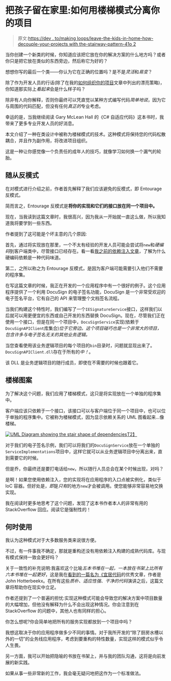 # 把孩子留在家里:如何用楼梯模式分离你的项目

> 原文:[https://dev . to/making loops/leave-the-kids-in-home-how-decouple-your-projects with the-stairway-pattern-41o 2](https://dev.to/makingloops/leave-the-kids-at-home-how-to-decouple-your-projects-with-the-stairway-pattern-41o2)

当你创建一个新类的时候，你知道应该把它放在你的解决方案的什么地方吗？或者你只是把它放在类似的东西旁边，然后称它为好的？

想想你写的最后一个类——你认为它在正确的位置吗？是不是*灵活*和*易变*？

除了作为开发人员的行话(除了在我的[如何组织你的项目](https://purple.pizza/how-to-organize-your-projects/)文章中列出的漂亮策略)，你知道那实际上*看起来*会是什么样子吗？

除非有人向你解释，否则你最终可以凭直觉以某种方式编写代码*简单地说*，因为它与周围的代码匹配，但没有任何*真正的*专业考虑。

幸运的是，当我继续阅读 Gary McLean Hall 的《C# 自适应代码》这本书时，我带来了更多专业开发人员的好消息。

本文介绍了一种在类设计中被称为楼梯模式的技术。这种模式将保持您的代码松散耦合，并且作为副作用，将改进项目组织。

这是一种让你感觉像一个负责任的成年人的技巧，就像学习如何换一个漏气的轮胎。

## [](#the-entourage-antipattern)随从反模式

在对模式进行介绍之前，作者首先解释了我们应该避免的反模式，即 Entourage 反模式。

简而言之，Entourage 反模式是**将你的实现和它们的接口放在同一个项目中。**

现在，当我读到这篇文章时，我很高兴，因为我从一开始就一直这么做，所以我知道我将要学到一些东西。

作者提到了这可能是个坏主意的几个原因:

首先，通过将实现放在那里，一个不太有经验的开发人员可能会尝试将`new`和*硬编码*到客户端类中，尽管接口已经存在。看一看[我之前的依赖注入文章](https://purple.pizza/why-should-you-use-dependency-injection/)，了解为什么硬编码依赖是一种代码味道。

第二，之所以称之为 Entourage 反模式，是因为客户端可能需要引入他们不需要的程序集。

在写这篇文章的时候，我正在开发的一个应用程序中有一个很好的例子。这个应用程序提供了一个利用 DocuSign 的电子签名功能，DocuSign 是一个非常受欢迎的电子签名平台，它有自己的 API 来管理整个文档签名流程。

当我们构建这个特性时，我们编写了一个`IESignatureService`接口，这样我们以后就可以用更便宜的东西或自己开发的东西替换 DocuSign。现在，尽管我们正在使用一个接口，但是在同一个项目中，`DocuSignService`实现(依赖于`DocuSignAPIClient`库集合)*位于它旁边。这个项目碰巧也是一个非常大的项目，包含许多与电子签名无关的其他业务逻辑。*

当您查看使用该业务逻辑项目的每个项目的`bin`目录时，问题就显现出来了。`DocuSignAPIClient.dll`存在于所有的*中！*。

该 DLL 是业务逻辑项目的随行成员，即使在不需要的时候也跟着它。

## [](#the-stairway-pattern)楼梯图案

为了解决这个问题，我们应用了楼梯模式，这只是将实现放在一个单独的程序集中。

客户端应该只依赖于一个接口，该接口可以与客户端位于同一个项目中，也可以位于单独的程序集中。它被称为楼梯模式，因为显示依赖关系的 UML 图看起来…像楼梯。

[![UML Diagram showing the stair shape of dependencies](../Images/fe1be7936a4570022c6a11538de5b40c.png)T2】](https://res.cloudinary.com/practicaldev/image/fetch/s--DEdikfhn--/c_limit%2Cf_auto%2Cfl_progressive%2Cq_auto%2Cw_880/https://purple.pizza/public/stairway.jpg)

对于我们的电子签名示例，我们可以将我们的`DocuSignService`放在一个单独的`ServiceImplementations`项目中，这样它就可以从业务逻辑项目中分离出来，直到需要它的时候。

但是乔，你最终还是要打电话给`new`，所以随行人员总会在某个时候出现，对吗？

是啊！如果您使用依赖注入，您的实现将在应用程序的入口点被实例化，类似于 IoC 容器。但好处是，*即*是*只有*的地方`new`才会被调用。使您能够非常容易地交换实现。

我在阅读时更多地思考了这个问题，发现了这本书作者本人的非常有用的 StackOverflow 回应。阅读它是强制性的！

## [](#when-to-use-it)何时使用

我认为这种模式对于大多数服务类来说很方便。

不过，有一件事我不确定，那就是重构还没有用依赖注入构建的成熟代码库。与现有模式保持一致会更好吗？

关于一致性的补充说明:我喜欢这个比喻*五本书堆在一起，一本放在书架上比所有六本书堆在一起更好*，这是我在[看到的一篇名为《宜居代码](https://dev.to/jhotterbeekx/livable-code-embrace-the-practical-mess--46d6)的优秀文章，作者是 John Hotterbeekx。在所有这些*质朴、适应性强、干净的代码*演讲之后，这篇文章将帮助你在现实中立足。

作者还提到了一个普遍的担忧:实现这种模式可能会导致您的解决方案中项目数量的大幅增加，但他没有解释为什么不会出现这种情况。你会注意到在 StackOverflow 的问题中，其他人也有同样的担心。

你怎么想呢?你会简单地把所有的服务实现都放到一个项目中吗？

我想这取决于你的应用程序做多少不同的事情。对于我所开发的“除了厨房水槽以外的一切”的业务线应用程序，考虑到要重构的特性数量，实现这样的模式似乎令人生畏。

另一方面，我可以开始把隐喻的书放在书架上，并与我的团队沟通，这将是向前发展的新实践。

如果从事一些非常新的工作，我会毫无疑问地把这作为一个标准做法。